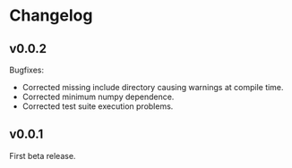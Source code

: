 # Changelog

## v0.0.2

Bugfixes:

  - Corrected missing include directory causing warnings at compile time.
  - Corrected minimum numpy dependence.
  - Corrected test suite execution problems.

## v0.0.1

First beta release.
